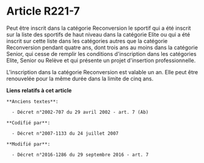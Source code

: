 # Article R221-7

Peut être inscrit dans la catégorie Reconversion le sportif qui a été inscrit sur la liste des sportifs de haut niveau dans
la catégorie Elite ou qui a été inscrit sur cette liste dans les catégories autres que la catégorie Reconversion pendant
quatre ans, dont trois ans au moins dans la catégorie Senior, qui cesse de remplir les conditions d'inscription dans les
catégories Elite, Senior ou Relève et qui présente un projet d'insertion professionnelle.

L'inscription dans la catégorie Reconversion est valable un an. Elle peut être renouvelée pour la même durée dans la limite
de cinq ans.

**Liens relatifs à cet article**

	**Anciens textes**:

	  - Décret n°2002-707 du 29 avril 2002 - art. 7 (Ab)

	**Codifié par**:

	  - Décret n°2007-1133 du 24 juillet 2007

	**Modifié par**:

	  - Décret n°2016-1286 du 29 septembre 2016 - art. 7
